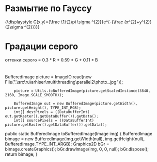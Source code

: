 # Размытие по Гауссу

{\displaystyle G(x,y)={\frac {1}{2\pi \sigma ^{2}}}e^{-{\frac {x^{2}+y^{2}}{2\sigma ^{2}}}}}

# Градации серого
оттенки серого = 0.3 * R + 0.59 * G + 0.11 * B
 
#

BufferedImage picture = ImageIO.read(new File(".\\src\\ru\\arhiser\\multithreading\\parallel2\\photo_.jpg"));

        picture = Utils.toBufferedImage(picture.getScaledInstance(3840, 2160, Image.SCALE_SMOOTH));

        BufferedImage out = new BufferedImage(picture.getWidth(), picture.getHeight(), TYPE_INT_RGB);
        int[] destPixels = ((DataBufferInt) out.getRaster().getDataBuffer()).getData();
        int[] sourcePixels = ((DataBufferInt) picture.getRaster().getDataBuffer()).getData();


public static BufferedImage toBufferedImage(Image img) {
BufferedImage bimage = new BufferedImage(img.getWidth(null), img.getHeight(null), BufferedImage.TYPE_INT_ARGB);
Graphics2D bGr = bimage.createGraphics();
bGr.drawImage(img, 0, 0, null);
bGr.dispose();
return bimage;
}